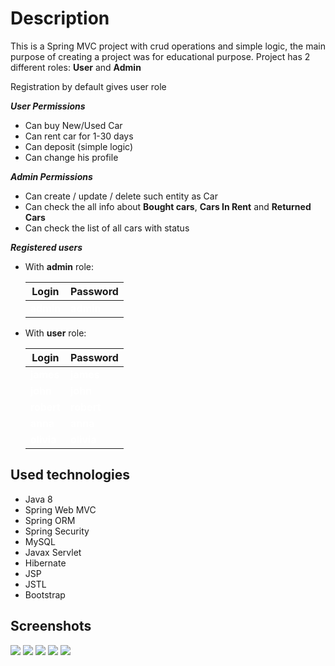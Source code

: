 # Description
This is a Spring MVC project with crud operations and simple logic,
the main purpose of creating a project was for educational purpose.
Project has 2 different roles: **User** and **Admin**


Registration by default gives user role

***User Permissions***
* Can buy New/Used Car
* Can rent car for 1-30 days
* Can deposit (simple logic)
* Can change his profile

***Admin Permissions***
* Can create / update / delete such entity as Car
* Can check the all info about **Bought cars**, **Cars In Rent** and **Returned Cars**
* Can check the list of all cars with status


***Registered users***

* With **admin** role:
  
    Login | Password |
    --- | --- |
  <span style="color: white"> **admin**</span> | <span style="color: white"> **admin**</span> |

* With **user** role: 

    Login | Password |
    --- | --- |
  <span style="color: white"> **james**</span> | <span style="color: white"> **james**</span> |
  <span style="color: white"> **john**</span> | <span style="color: white"> **john**</span> |
  <span style="color: white"> **robert**</span> | <span style="color: white"> **robert**</span> |
  <span style="color: white"> **anna**</span> | <span style="color: white"> **anna**</span> |
  <span style="color: white"> **olivia**</span> | <span style="color: white"> **olivia**</span> |

## Used technologies

* Java 8
* Spring Web MVC
* Spring ORM
* Spring Security
* MySQL
* Javax Servlet
* Hibernate 
* JSP
* JSTL
* Bootstrap

## Screenshots

<img src="https://i.imgur.com/QfUj84f.png" />
<img src="https://i.imgur.com/F3jwFst.png" />
<img src="https://i.imgur.com/qQujnxp.png" />
<img src="https://i.imgur.com/9kogZTU.png" />
<img src="https://i.imgur.com/5WBzZMX.png" />